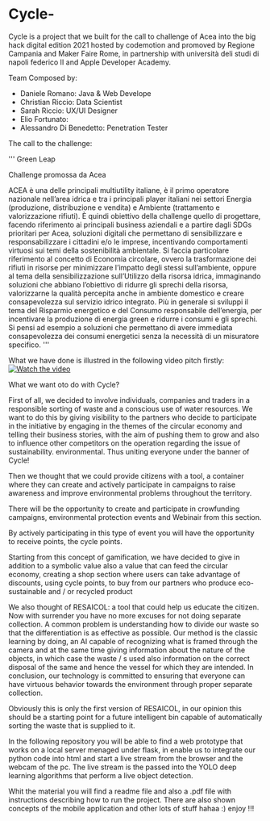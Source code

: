 # Cycle-
Cycle is a project that we built for the call to challenge of Acea into the big hack digital edition 2021 hosted by codemotion and promoved by Regione Campania and Maker Faire Rome, in partnership with università deli studi di napoli federico II and Apple Developer Academy.

Team Composed by:
- Daniele Romano: Java & Web Develope
- Christian Riccio: Data Scientist 
- Sarah Riccio: UX/UI Designer
- Elio Fortunato:
- Alessandro Di Benedetto: Penetration Tester 

The call to the challenge: 

'''
Green Leap

Challenge promossa da Acea

ACEA è una delle principali multiutility italiane, è il primo operatore nazionale nell’area idrica e tra i principali player italiani nei settori Energia (produzione, distribuzione e vendita) e Ambiente (trattamento e valorizzazione rifiuti).
È quindi obiettivo della challenge quello di progettare, facendo riferimento ai principali business aziendali e a partire dagli SDGs prioritari per Acea, soluzioni digitali che permettano di sensibilizzare e responsabilizzare i cittadini e/o le imprese, incentivando comportamenti virtuosi sui temi della sostenibilità ambientale.
Si faccia particolare riferimento al concetto di Economia circolare, ovvero la trasformazione dei rifiuti in risorse per minimizzare l’impatto degli stessi sull’ambiente, oppure al tema della sensibilizzazione sull’Utilizzo della risorsa idrica, immaginando soluzioni che abbiano l’obiettivo di ridurre gli sprechi della risorsa, valorizzarne la qualità percepita anche in ambiente domestico e creare consapevolezza sul servizio idrico integrato.
Più in generale si sviluppi il tema del Risparmio energetico e del Consumo responsabile dell’energia, per incentivare la produzione di energia green e ridurre i consumi e gli sprechi. Si pensi ad esempio a soluzioni che permettano di avere immediata consapevolezza dei consumi energetici senza la necessità di un misuratore specifico.
'''

What we have done is illustred in the following video pitch firstly:
[![Watch the video](https://i.imgur.com/vKb2F1B.png)](https://youtu.be/s64Pj28EPd0)

What we want oto do with Cycle? 

First of all, we decided to involve individuals, companies and traders in a responsible sorting of waste and a conscious use of water resources. We want to do this by giving visibility to the partners who decide to participate in the initiative by engaging in the themes of the circular economy and telling their business stories, with the aim of pushing them to grow and also to influence other competitors on the operation regarding the issue of sustainability. environmental. Thus uniting everyone under the banner of Cycle!

Then we thought that we could provide citizens with a tool, a container where they can create and actively participate in campaigns to raise awareness and improve environmental problems throughout the territory.

There will be the opportunity to create and participate in crowfunding campaigns, environmental protection events and Webinair from this section.

By actively participating in this type of event you will have the opportunity to receive points, the cycle points.

Starting from this concept of gamification, we have decided to give in addition to a symbolic value also a value that can feed the circular economy, creating a shop section where users can take advantage of discounts, using cycle points, to buy from our partners who produce eco-sustainable and / or recycled product

We also thought of RESAICOL: a tool that could help us educate the citizen. Now with surrender you have no more excuses for not doing separate collection. A common problem is understanding how to divide our waste so that the differentiation is as effective as possible. Our method is the classic learning by doing, an AI capable of recognizing what is framed through the camera and at the same time giving information about the nature of the objects, in which case the waste / s used also information on the correct disposal of the same and hence the vessel for which they are intended. In conclusion, our technology is committed to ensuring that everyone can have virtuous behavior towards the environment through proper separate collection.

Obviously this is only the first version of RESAICOL, in our opinion this should be a starting point for a future intelligent bin capable of automatically sorting the waste that is supplied to it.


In the following repository you will be able to find a web prototype that works on a local server menaged under flask, in enable us to integrate our python code into html and start a live stream from the browser and the webcam of the pc. The live stream is the passed into the YOLO deep learning algorithms that perform a live object detection.

Whit the material you will find a readme file and also a .pdf file with instructions describing how to run the project. There are also shown concepts of the mobile application and other lots of stuff hahaa :) enjoy !!!





